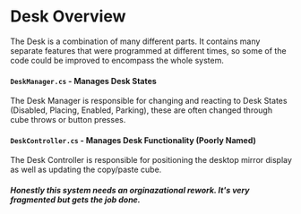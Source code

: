 # Desk Overview  
The Desk is a combination of many different parts. It contains many separate features that were programmed at different times, so some of the code could be improved to encompass the whole system.  
  
#### `DeskManager.cs` - Manages Desk States  
The Desk Manager is responsible for changing and reacting to Desk States (Disabled, Placing, Enabled, Parking), these are often changed through cube throws or button presses.   
  
#### `DeskController.cs` - Manages Desk Functionality (Poorly Named)  
The Desk Controller is responsible for positioning the desktop mirror display as well as updating the copy/paste cube.  
  
  
##### Honestly this system needs an orginazational rework. It's very fragmented but gets the job done. 

